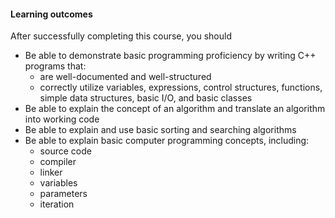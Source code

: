 #### Learning outcomes

After successfully completing this course, you should

* Be able to demonstrate basic programming proficiency by writing C++ programs that:
  - are well-documented and well-structured
  - correctly utilize variables, expressions, control structures, functions, simple data structures, basic I/O, and basic classes
* Be able to explain the concept of an algorithm and translate an algorithm into working code
* Be able to explain and use basic sorting and searching algorithms
* Be able to explain basic computer programming concepts, including:
  - source code
  - compiler
  - linker
  - variables
  - parameters
  - iteration
